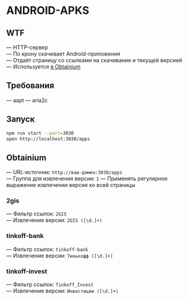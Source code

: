 # ANDROID-APKS

## WTF

— HTTP-сервер\
— По крону скачивает Android-приложения\
— Отдаёт страницу со ссылками на скачивание и текущей версией\
— Используется [в Obtainium](https://github.com/ImranR98/Obtainium)

## Требования

— aapt
— aria2c

## Запуск

```bash
npm run start --port=3030
open http://localhost:3030/apps
```

## Obtainium

— URL-источник: `http://ваш-домен:3030/apps`\
— Группа для извлечения версии: `1`
— Применять регулярное выражение извлечении версии ко всей страницы

### 2gis

— Фильтр ссылок: `2GIS`\
— Извлечение версии: `2GIS ([\d.]+)`

### tinkoff-bank

— Фильтр ссылок: `tinkoff-bank`\
— Извлечение версии: `Тинькофф ([\d.]+)`

### tinkoff-invest

— Фильтр ссылок: `Tinkoff_Invest`\
— Извлечение версии: `Инвестиции ([\d.]+)`
